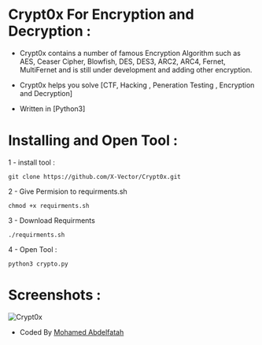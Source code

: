 # Crypt0x For Encryption and Decryption :
- Crypt0x contains a number of famous Encryption Algorithm such as AES, Ceaser Cipher, Blowfish, DES, DES3, ARC2, ARC4, Fernet, MultiFernet and is still under development and adding other encryption.

- Crypt0x helps you solve [CTF, Hacking , Peneration Testing , Encryption and Decryption]
- Written in [Python3]

# Installing and Open Tool :
1 - install tool : 
```
git clone https://github.com/X-Vector/Crypt0x.git
```
2 - Give Permision to requirments.sh
```
chmod +x requirments.sh
```
3 - Download Requirments
```
./requirments.sh
```
4 - Open Tool :
```
python3 crypto.py
```
# Screenshots :

![Crypt0x](https://a.top4top.net/p_9255fiew1.png "Crypt0x in action")

- Coded By [Mohamed Abdelfatah](https://www.facebook.com/X.Vector1)
